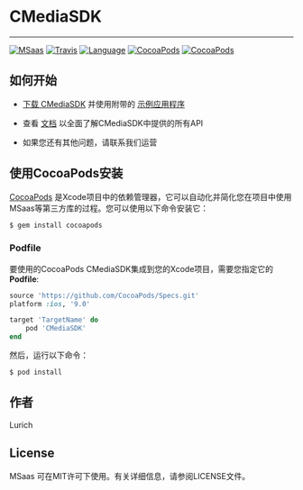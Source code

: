 # CMediaSDK
***
[![MSaas](https://img.shields.io/badge/MSaas-AD-red.svg)](https://github.com/nostaff/CMediaSDK.git)
[![Travis](https://img.shields.io/travis/nostaff/CMediaSDK/tree/master/Example/YQAdDemo.svg?style=flat)](https://github.com/nostaff/CMediaSDK.git)
[![Language](https://img.shields.io/badge/Language-Objective--C-FF7F24.svg?style=flat)](https://github.com/nostaff/CMediaSDK.git)
[![CocoaPods](https://img.shields.io/cocoapods/p/MSaas.svg)](https://github.com/nostaff/CMediaSDK.git)
[![CocoaPods](https://img.shields.io/cocoapods/v/MSaas.svg)](https://github.com/nostaff/CMediaSDK.git)

## 如何开始

+ [下载 CMediaSDK](https://github.com/nostaff/CMediaSDK) 并使用附带的 [示例应用程序](https://github.com/nostaff/CMediaSDK/tree/master/Example/ADDemo)

+ 查看 [文档](https://github.com/nostaff/CMediaSDK/blob/master/CMediaSDK/Document/iOS-SDK-对接文档.html) 以全面了解CMediaSDK中提供的所有API

+ 如果您还有其他问题，请联系我们运营


## 使用CocoaPods安装


[CocoaPods](https://cocoapods.org) 是Xcode项目中的依赖管理器，它可以自动化并简化您在项目中使用MSaas等第三方库的过程。您可以使用以下命令安装它：

```ruby
$ gem install cocoapods
```

### Podfile

要使用的CocoaPods CMediaSDK集成到您的Xcode项目，需要您指定它的 **Podfile**:

```ruby
source 'https://github.com/CocoaPods/Specs.git'
platform :ios, '9.0'

target 'TargetName' do
    pod 'CMediaSDK'
end
```
然后，运行以下命令：

```ruby
$ pod install
```

## 作者

Lurich

## License

MSaas 可在MIT许可下使用。有关详细信息，请参阅LICENSE文件。

